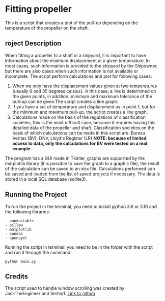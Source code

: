 # Fitting propeller 

This is a script that creates a plot of the pull-up depending on the temperature of the propeller on the shaft.

## roject Description

When fitting a propeller to a shaft in a shipyard, it is important to have information about the minimum displacement at a given temperature. In most cases, such information is provided to the shipyard by the Shipowner, but there are also cases when such information is not available or incomplete. The script perform calculations and plot for following cases:

1. When we only have the displacement values given at two temperatures (usually 0 and 35 degrees celsius). In this case, a line is determined on the given points, in addition, minimum and maximum tolerance of the  pull-up can be given.The script creates a line graph. 
2. If you have a set of temperature and displacement as in point 1, but for the minimum and maximum pull-up, the script creates a line graph. 
3. Calculations made on the basis of the regulations of classification societies, this is the most difficult case, because it requires having this detailed data of the propeller and shaft. Classification societies on the basis of which calculations can be made in this script are: Bureau Veritas (BV), DNV, Lloyd's Register (LR) 
**NOTE: because of limited access to data, only the calculations for BV were tested on a real example.**

The program has a GUI made in Tkinter, graphs are supported by the matplotlib library (it is possible to save the graph to a graphic file), the result of the calculation can be saved to an xlsx file. Calculations performed can be saved and loaded from the list of saved projects if necessary. The data is stored in a local SQL database (sqllite3).

## Running the Project

To run the project in the terminal, you need to install python 3.9 or 3.10 and the following libraries:
```
- pandastable 
- pillow 
- matplotlib
- pandas
- openpyxl
```

Running the script in terminal: you need to be in the folder with the script and run it through the command:

```
python main.py
```

## Credits
The script used to handle window scrolling was created by JackTheEngineer and Serhiy1. [Link to github](https://gist.github.com/JackTheEngineer/81df334f3dcff09fd19e4169dd560c59)
